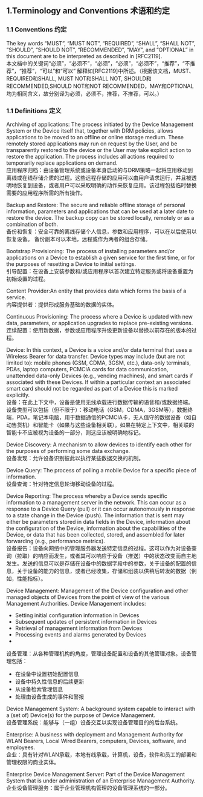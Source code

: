 ## 1.Terminology and Conventions 术语和约定

### 1.1 Conventions 约定

The key words “MUST”, “MUST NOT”, “REQUIRED”, “SHALL”, “SHALL NOT”, “SHOULD”, “SHOULD NOT”, “RECOMMENDED”, “MAY”, and “OPTIONAL” in this document are to be interpreted as described in [RFC2119]. <br/>
本文档中的关键词“必须”，“必须不”，“必须”，“必须”，“必须不”，“推荐”，“不推荐”，“推荐”，“可以”和“可以” 解释如[RFC2119]中所述。（根据该文档，MUST、REQUIRED和SHALL, MUST NOT和SHALL NOT, SHOULD和RECOMMENDED,SHOULD NOT和NOT RECOMMENDED，MAY和OPTIONAL均为相同含义，故分别译为必须，必须不，推荐，不推荐，可以。） 

### 1.1 Definitions 定义

Archiving of applications: The process initiated by the Device Management System or the Device itself that, together with DRM policies, allows applications to be moved to an offline or online storage medium. These remotely stored applications may run on request by the User, and be transparently restored to the device or the User may take explicit action to restore the application. The process includes all actions required to temporarily replace applications on demand.<br/>
应用程序归档：由设备管理系统或设备本身启动的与DRM策略一起将应用移动到离线或在线存储介质的过程。这些远程存储的应用可以由用户请求运行，并且被透明地恢复到设备，或者用户可以采取明确的动作来恢复应用。该过程包括临时替换需要的应用程序所需的所有操作。

Backup and Restore: The secure and reliable offline storage of personal information, parameters and applications that can be used at a later date to restore the device. The backup copy can be stored locally, remotely or as a combination of both.<br/>
备份和恢复：安全可靠的离线存储个人信息，参数和应用程序，可以在以后使用以恢复设备。 备份副本可以本地，远程或作为两者的组合存储。

Bootstrap Provisioning: The process of installing parameters and/or applications on a Device to establish a given service for the first time, or for the purposes of resetting a Device to initial settings.<br/>
引导配置：在设备上安装参数和/或应用程序以首次建立特定服务或将设备重置为初始设置的过程。

Content Provider:An entity that provides data which forms the basis of a service.<br/>
内容提供者：提供形成服务基础的数据的实体。

Continuous Provisioning: The process where a Device is updated with new data, parameters, or application upgrades to replace pre-existing versions.<br/>
连续配置：使用新数据，参数或应用程序升级更新设备以替换以前存在的版本的过程。

Device: In this context, a Device is a voice and/or data terminal that uses a Wireless Bearer for data transfer. Device types may include (but are not limited to): mobile phones (GSM, CDMA, 3GSM, etc.), data-only terminals, PDAs, laptop computers, PCMCIA cards for data communication, unattended data-only Devices (e.g., vending machines), and smart cards if associated with these Devices. If within a particular context an associated smart card should not be regarded as part of a Device this is marked explicitly.<br/>
设备：在此上下文中，设备是使用无线承载进行数据传输的语音和/或数据终端。设备类型可以包括（但不限于）：移动电话（GSM，CDMA，3GSM等），数据终端，PDA，笔记本电脑，用于数据通信的PCMCIA卡，无人值守的数据设备（如自动售货机）和智能卡（如果与这些设备相关联）。如果在特定上下文中，相关联的智能卡不应被视为设备的一部分，则这应该被明确地标记。

Device Discovery: A mechanism to allow devices to identify each other for the purposes of performing some data exchange. <br/>
设备发现：允许设备识别彼此以执行某些数据交换的机制。

Device Query: The process of polling a mobile Device for a specific piece of information.<br/>
设备查询：针对特定信息轮询移动设备的过程。

Device Reporting: The process whereby a Device sends specific information to a management server in the network. This can occur as a response to a Device Query (pull) or it can occur autonomously in response to a state change in the Device (push). The information that is sent may either be parameters stored in data fields in the Device, information about the configuration of the Device, information about the capabilities of the Device, or data that has been collected, stored, and assembled for later forwarding (e.g., performance metrics).<br/>
设备报告：设备向网络中的管理服务器发送特定信息的过程。这可以作为对设备查询（拉取）的响应而发生，或者其可以响应于设备（推送）中的状态改变而自主地发生。发送的信息可以是存储在设备中的数据字段中的参数，关于设备的配置的信息，关于设备的能力的信息，或者已经收集，存储和组装以供稍后转发的数据（例如，性能指标）。

Device Management: Management of the Device configuration and other managed objects of Devices from the point of view of the various Management Authorities. Device Management includes:
- Setting initial configuration information in Devices
- Subsequent updates of persistent information in Devices
- Retrieval of management information from Devices
- Processing events and alarms generated by Devices
- 
设备管理：从各种管理机构的角度，管理设备配置和设备的其他管理对象。设备管理包括：
- 在设备中设置初始配置信息
- 设备中持久性信息的后续更新
- 从设备检索管理信息
- 处理由设备生成的事件和警报

Device Management System: A background system capable to interact with a (set of) Device(s) for the purpose of Device Management.<br/>
设备管理系统：能够与（一组）设备交互以实现设备管理目的的后台系统。

Enterprise: A business with deployment and Management Authority for WLAN Bearers, Local Wired Bearers, computers, Devices, software, and employees.<br/>
企业：具有针对WLAN承载，本地有线承载，计算机，设备，软件和员工的部署和管理权限的商业实体。

Enterprise Device Management Server: Part of the Device Management System that is under administration of an Enterprise Management Authority.<br/>
企业设备管理服务：属于企业管理机构管理的设备管理系统的一部分。

